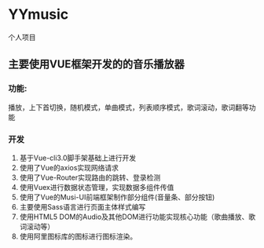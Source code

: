 # YYmusic
个人项目
## 主要使用VUE框架开发的的音乐播放器
### 功能:
播放，上下首切换，随机模式，单曲模式，列表顺序模式，歌词滚动，歌词翻等功能

### 开发
1. 基于Vue-cli3.0脚手架基础上进行开发
2. 使用了Vue的axios实现网络请求
3. 使用了Vue-Router实现路由的跳转、登录检测
4. 使用Vuex进行数据状态管理，实现数据多组件传值
5. 使用了Vue的Musi-UI前端框架制作部分组件(音量条、部分按钮)
6. 主要使用Sass语言进行页面主体样式编写
7. 使用HTML5 DOM的Audio及其他DOM进行功能实现核心功能（歌曲播放、歌词滚动等）
8. 使用阿里图标库的图标进行图标渲染。

